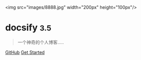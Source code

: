 <!-- _coverpage.md -->

<img	src="images/8888.jpg" width="200px" height="100px"/> 

# docsify <small>3.5</small>

> 一个神奇的个人博客.....

[GitHub](https://github.com/liqinliq/chali) 
[Get Started](/README.md)

